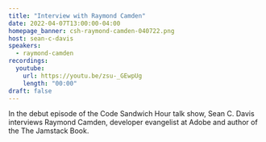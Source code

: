 ```yaml
---
title: "Interview with Raymond Camden"
date: 2022-04-07T13:00:00-04:00
homepage_banner: csh-raymond-camden-040722.png
host: sean-c-davis
speakers:
  - raymond-camden
recordings:
  youtube:
    url: https://youtu.be/zsu-_GEwpUg
    length: "00:00"
draft: false
---
```


In the debut episode of the Code Sandwich Hour talk show, Sean C. Davis interviews Raymond Camden, developer evangelist at Adobe and author of the The Jamstack Book.